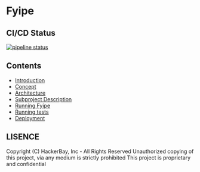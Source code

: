 # Fyipe

## CI/CD Status

[![pipeline status](https://gitlab.com/fyipe-project/app/badges/master/pipeline.svg)](https://gitlab.com/fyipe-project/app/-/commits/master)

## Contents

-   [Introduction](/docs/introduction.md)
-   [Concept](/docs/concept.md)
-   [Architecture](/docs/architecture.md)
-   [Subproject Description](/docs/project-description.md)
-   [Running Fyipe](/docs/run.md)
-   [Running tests](/docs/running-tests.md)
-   [Deployment](/docs/deployment.md)

## LISENCE

Copyright (C) HackerBay, Inc - All Rights Reserved
Unauthorized copying of this project, via any medium is strictly prohibited
This project is proprietary and confidential

